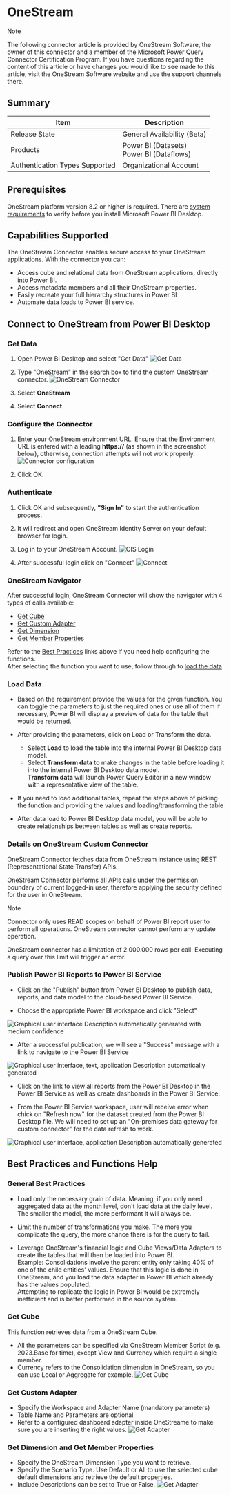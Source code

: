 # OneStream

> [!NOTE]
> The following connector article is provided by OneStream Software, the owner of this connector and a member of the Microsoft Power Query Connector Certification Program. If you have questions regarding the content of this article or have changes you would like to see made to this article, visit the OneStream Software website and use the support channels there.

## Summary

| Item | Description |
| ---- | ----------- |
| Release State | General Availability (Beta) |
| Products | Power BI (Datasets)</br>Power BI (Dataflows)|
| Authentication Types Supported | Organizational Account |

## Prerequisites

OneStream platform version 8.2 or higher is required.
There are [system requirements](https://www.microsoft.com/download/details.aspx?id=58494) to verify before you install Microsoft Power BI Desktop.

## Capabilities Supported

The OneStream Connector enables secure access to your OneStream applications. With the connector you can:

* Access cube and relational data from OneStream applications, directly into Power BI.
* Access metadata members and all their OneStream properties.
* Easily recreate your full hierarchy structures in Power BI
* Automate data loads to Power BI service.

## Connect to OneStream from Power BI Desktop

### Get Data

1. Open Power BI Desktop and select "Get Data"
![Get Data](./media/onestream-power-bi-custom-connector-user-guide/image10.png)

2. Type "OneStream" in the search box to find the custom OneStream connector.
![OneStream Connector](./media/onestream-power-bi-custom-connector-user-guide/image11.png)

3. Select **OneStream**

4. Select **Connect**

### Configure the Connector

1. Enter your OneStream environment URL. Ensure that the Environment URL is entered with a leading **https://** (as shown in the screenshot below), otherwise, connection attempts will not work properly.
![Connector configuration](./media/onestream-power-bi-custom-connector-user-guide/image12.png)

2. Click OK.

### Authenticate

1. Click OK and subsequently, **"Sign In"** to start the authentication process.

2. It will redirect and open OneStream Identity Server on your default browser for login.

3. Log in to your OneStream Account.
![OIS Login](./media/onestream-power-bi-custom-connector-user-guide/image13.png)

4. After successful login click on "Connect"
![Connect](./media/onestream-power-bi-custom-connector-user-guide/image14.png)

### OneStream Navigator

After successful login, OneStream Connector will show the navigator with 4 types of calls available:

* [Get Cube](#get-cube)
* [Get Custom Adapter](#get-custom-adapter)
* [Get Dimension](#get-dimension-and-get-member-properties)
* [Get Member Properties](#get-dimension-and-get-member-properties)

Refer to the [Best Practices](#best-practices-and-functions-help) links above if you need help configuring the functions.</br>After selecting the function you want to use, follow through to [load the data](#load-data)

### Load Data

* Based on the requirement provide the values for the given function.
You can toggle the parameters to just the required ones or use all of them if necessary, Power BI will display a preview of data for the table that would be returned.

* After providing the parameters, click on Load or Transform the data.
  * Select **Load** to load the table into the internal Power BI Desktop data model.
  * Select **Transform data** to make changes in the table before loading it into the internal Power BI Desktop data model.</br>**Transform data** will launch Power Query Editor in a new window with a representative view of the table.

* If you need to load additional tables, repeat the steps above of picking the function and providing the values and loading/transforming the table

* After data load to Power BI Desktop data model, you will be able to create relationships between tables as well as create reports.

### Details on OneStream Custom Connector

OneStream Connector fetches data from OneStream instance using REST (Representational State Transfer) APIs.

OneStream Connector performs all APIs calls under the permission boundary of current logged-in user, therefore applying the security defined for the user in OneStream.

> [!NOTE]
> Connector only uses READ scopes on behalf of Power BI report user to perform all operations. OneStream connector cannot perform any update operation.

OneStream connector has a limitation of 2.000.000 rows per call. Executing a query over this limit will trigger an error.

### Publish Power BI Reports to Power BI Service

* Click on the "Publish" button from Power BI Desktop to publish data,
    reports, and data model to the cloud-based Power BI Service.

* Choose the appropriate Power BI workspace and click "Select"

![Graphical user interface Description automatically generated with
medium confidence](./media/onestream-power-bi-custom-connector-user-guide/image19.png)

* After a successful publication, we will see a "Success" message with
    a link to navigate to the Power BI Service

![Graphical user interface, text, application Description automatically
generated](./media/onestream-power-bi-custom-connector-user-guide/image20.png)

* Click on the link to view all reports from the Power BI Desktop in
    the Power BI Service as well as create dashboards in the Power BI
    Service.

* From the Power BI Service workspace, user will receive error when
    chick on "Refresh now" for the dataset created from the Power BI
    Desktop file. We will need to set up an "On-premises data gateway
    for custom connector" for the data refresh to work.

![Graphical user interface, application Description automatically
generated](./media/onestream-power-bi-custom-connector-user-guide/image21.png)

## Best Practices and Functions Help

### General Best Practices

* Load only the necessary grain of data. Meaning, if you only need aggregated data at the month level, don't load data at the daily level. The smaller the model, the more performant it will always be.

* Limit the number of transformations you make. The more you complicate the query, the more chance there is for the query to fail.

* Leverage OneStream's financial logic and Cube Views/Data Adapters to create the tables that will then be loaded into Power BI.</br>
Example: Consolidations involve the parent entity only taking 40% of one of the child entities' values. Ensure that this logic is done in OneStream, and you load the data adapter in Power BI which already has the values populated.</br>
Attempting to replicate the logic in Power BI would be extremely inefficient and is better performed in the source system.

### Get Cube

This function retrieves data from a OneStream Cube.

* All the parameters can be specified via OneStream Member Script (e.g. 2023.Base for time), except View and Currency which require a single member.
* Currency refers to the Consolidation dimension in OneStream, so you can use Local or Aggregate for example.
![Get Cube](./media/onestream-power-bi-custom-connector-user-guide/image15.png)

### Get Custom Adapter

* Specify the Workspace and Adapter Name (mandatory parameters)
* Table Name and Parameters are optional
* Refer to a configured dashboard adapter inside OneStreame to make sure you are inserting the right values.
![Get Adapter](./media/onestream-power-bi-custom-connector-user-guide/image16.png)

### Get Dimension and Get Member Properties

* Specify the OneStream Dimension Type you want to retrieve.
* Specify the Scenario Type. Use Default or All to use the selected cube default dimensions and retrieve the default properties.
* Include Descriptions can be set to True or False.
![Get Adapter](./media/onestream-power-bi-custom-connector-user-guide/image17.png)

